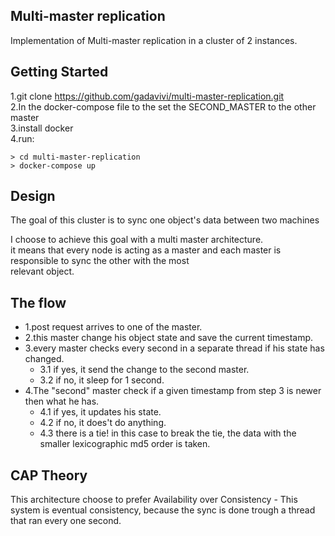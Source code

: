 Multi-master replication
-----
Implementation of Multi-master replication in a cluster of 2 instances.

## Getting Started

1.git clone https://github.com/gadavivi/multi-master-replication.git  
2.In the docker-compose file to the set the SECOND_MASTER to the other master   
3.install docker  
4.run:   
```
> cd multi-master-replication
> docker-compose up
```

## Design
The goal of this cluster is to sync one object's data between two machines

I choose to achieve this goal with a multi master architecture.  
it means that every node is acting as a master and each master is responsible to sync the other with the most  
relevant object.

## The flow

* 1.post request arrives to one of the master.  
* 2.this master change his object state and save the current timestamp.  
* 3.every master checks every second in a separate thread if his state has changed.  
   * 3.1 if yes, it send the change to the second master.
   * 3.2 if no, it sleep for 1 second.  
* 4.The "second" master check if a given timestamp from step 3 is newer then what he has.  
    * 4.1 if yes, it updates his state.  
    * 4.2 if no, it does't do anything.    
    * 4.3 there is a tie! in this case to break the tie, the data with the smaller lexicographic md5 order is taken.
    
## CAP Theory
This architecture choose to prefer Availability over Consistency - This system is eventual consistency, because the sync is done trough a thread that ran every one second.  

